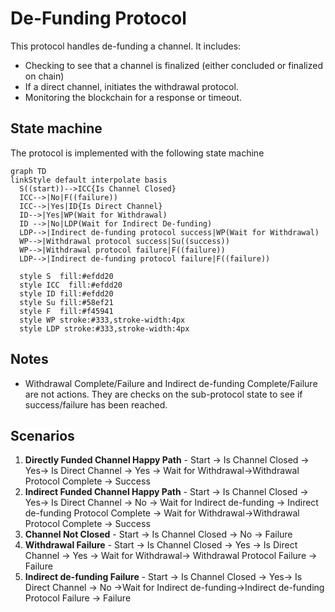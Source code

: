 # De-Funding Protocol

This protocol handles de-funding a channel. It includes:

- Checking to see that a channel is finalized (either concluded or finalized on chain)
- If a direct channel, initiates the withdrawal protocol.
- Monitoring the blockchain for a response or timeout.

## State machine

The protocol is implemented with the following state machine

```mermaid
graph TD
linkStyle default interpolate basis
  S((start))-->ICC{Is Channel Closed}
  ICC-->|No|F((failure))
  ICC-->|Yes|ID{Is Direct Channel}
  ID-->|Yes|WP(Wait for Withdrawal)
  ID -->|No|LDP(Wait for Indirect De-funding)
  LDP-->|Indirect de-funding protocol success|WP(Wait for Withdrawal)
  WP-->|Withdrawal protocol success|Su((success))
  WP-->|Withdrawal protocol failure|F((failure))
  LDP-->|Indirect de-funding protocol failure|F((failure))

  style S  fill:#efdd20
  style ICC  fill:#efdd20
  style ID fill:#efdd20
  style Su fill:#58ef21
  style F  fill:#f45941
  style WP stroke:#333,stroke-width:4px
  style LDP stroke:#333,stroke-width:4px
```

## Notes

- Withdrawal Complete/Failure and Indirect de-funding Complete/Failure are not actions. They are checks on the sub-protocol state to see if success/failure has been reached.

## Scenarios

1. **Directly Funded Channel Happy Path** - Start -> Is Channel Closed -> Yes-> Is Direct Channel -> Yes -> Wait for Withdrawal->Withdrawal Protocol Complete -> Success
2. **Indirect Funded Channel Happy Path** - Start -> Is Channel Closed -> Yes-> Is Direct Channel -> No -> Wait for Indirect de-funding -> Indirect de-funding Protocol Complete -> Wait for Withdrawal->Withdrawal Protocol Complete -> Success
3. **Channel Not Closed** - Start -> Is Channel Closed -> No -> Failure
4. **Withdrawal Failure** - Start -> Is Channel Closed -> Yes -> Is Direct Channel -> Yes -> Wait for Withdrawal-> Withdrawal Protocol Failure -> Failure
5. **Indirect de-funding Failure** - Start -> Is Channel Closed -> Yes-> Is Direct Channel -> No ->Wait for Indirect de-funding->Indirect de-funding Protocol Failure -> Failure
